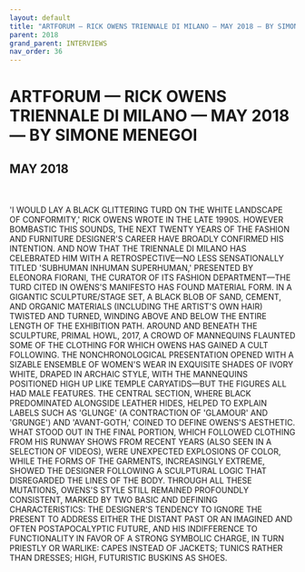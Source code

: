 ```yaml
---
layout: default
title: "ARTFORUM — RICK OWENS TRIENNALE DI MILANO — MAY 2018 — BY SIMONE MENEGOI"
parent: 2018
grand_parent: INTERVIEWS
nav_order: 36
---
```


# ARTFORUM — RICK OWENS TRIENNALE DI MILANO — MAY 2018 — BY SIMONE MENEGOI
## MAY 2018 

<br><br>
'I WOULD LAY A BLACK GLITTERING TURD ON THE WHITE LANDSCAPE OF CONFORMITY,' RICK OWENS WROTE IN THE LATE 1990S. HOWEVER BOMBASTIC THIS SOUNDS, THE NEXT TWENTY YEARS OF THE FASHION AND FURNITURE DESIGNER'S CAREER HAVE BROADLY CONFIRMED HIS INTENTION. AND NOW THAT THE TRIENNALE DI MILANO HAS CELEBRATED HIM WITH A RETROSPECTIVE—NO LESS SENSATIONALLY TITLED 'SUBHUMAN INHUMAN SUPERHUMAN,' PRESENTED BY ELEONORA FIORANI, THE CURATOR OF ITS FASHION DEPARTMENT—THE TURD CITED IN OWENS'S MANIFESTO HAS FOUND MATERIAL FORM. IN A GIGANTIC SCULPTURE/STAGE SET, A BLACK BLOB OF SAND, CEMENT, AND ORGANIC MATERIALS (INCLUDING THE ARTIST'S OWN HAIR) TWISTED AND TURNED, WINDING ABOVE AND BELOW THE ENTIRE LENGTH OF THE EXHIBITION PATH. AROUND AND BENEATH THE SCULPTURE, PRIMAL HOWL, 2017, A CROWD OF MANNEQUINS FLAUNTED SOME OF THE CLOTHING FOR WHICH OWENS HAS GAINED A CULT FOLLOWING. THE NONCHRONOLOGICAL PRESENTATION OPENED WITH A SIZABLE ENSEMBLE OF WOMEN'S WEAR IN EXQUISITE SHADES OF IVORY WHITE, DRAPED IN ARCHAIC STYLE, WITH THE MANNEQUINS POSITIONED HIGH UP LIKE TEMPLE CARYATIDS—BUT THE FIGURES ALL HAD MALE FEATURES. THE CENTRAL SECTION, WHERE BLACK PREDOMINATED ALONGSIDE LEATHER HIDES, HELPED TO EXPLAIN LABELS SUCH AS 'GLUNGE' (A CONTRACTION OF 'GLAMOUR' AND 'GRUNGE') AND 'AVANT-GOTH,' COINED TO DEFINE OWENS'S AESTHETIC. WHAT STOOD OUT IN THE FINAL PORTION, WHICH FOLLOWED CLOTHING FROM HIS RUNWAY SHOWS FROM RECENT YEARS (ALSO SEEN IN A SELECTION OF VIDEOS), WERE UNEXPECTED EXPLOSIONS OF COLOR, WHILE THE FORMS OF THE GARMENTS, INCREASINGLY EXTREME, SHOWED THE DESIGNER FOLLOWING A SCULPTURAL LOGIC THAT DISREGARDED THE LINES OF THE BODY. THROUGH ALL THESE MUTATIONS, OWENS'S STYLE STILL REMAINED PROFOUNDLY CONSISTENT, MARKED BY TWO BASIC AND DEFINING CHARACTERISTICS: THE DESIGNER'S TENDENCY TO IGNORE THE PRESENT TO ADDRESS EITHER THE DISTANT PAST OR AN IMAGINED AND OFTEN POSTAPOCALYPTIC FUTURE, AND HIS INDIFFERENCE TO FUNCTIONALITY IN FAVOR OF A STRONG SYMBOLIC CHARGE, IN TURN PRIESTLY OR WARLIKE: CAPES INSTEAD OF JACKETS; TUNICS RATHER THAN DRESSES; HIGH, FUTURISTIC BUSKINS AS SHOES.
<br><br>

